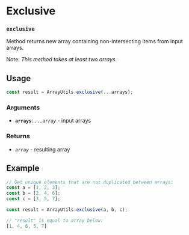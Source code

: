 Exclusive
=========

### `exclusive`

Method returns new array containing non-intersecting items from input arrays.

Note: *This method takes at least two arrays.*


Usage
-----

```js
const result = ArrayUtils.exclusive(...arrays);
```


### Arguments

* **`arrays`**: *`...array`* - input arrays


### Returns

* *`array`* - resulting array


Example
-------

```js
// Get unique elements that are not duplicated between arrays:
const a = [1, 2, 3];
const b = [2, 4, 6];
const c = [3, 5, 7];

const result = ArrayUtils.exclusive(a, b, c);

// "result" is equal to array below:
[1, 4, 6, 5, 7]
```
